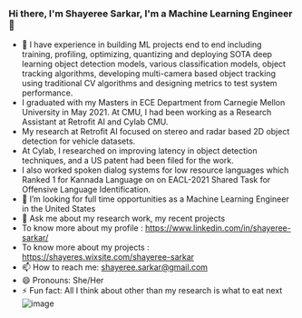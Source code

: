 ### Hi there, I'm Shayeree Sarkar, I'm a Machine Learning Engineer 👋
- 👯 I have experience in building ML projects end to end including training, profiling, optimizing, quantizing and deploying SOTA deep learning object detection models, various classification models, object tracking algorithms, developing multi-camera based object tracking using traditional CV algorithms and designing metrics to test system performance.
-  I  graduated with my Masters in ECE Department from Carnegie Mellon University in May 2021. At CMU, I had been working as a Research Assistant at Retrofit AI and Cylab CMU. 
-  My research at Retrofit AI focused on stereo and radar based 2D object detection for vehicle datasets. 
-  At Cylab, I researched on improving latency in object detection techniques, and a US patent had been filed for the work. 
-  I also worked spoken dialog systems for low resource languages which Ranked 1 for Kannada Language on on EACL-2021 Shared Task for Offensive Language Identification.
- 🤔 I’m looking for full time opportunities as a Machine Learning Engineer in the United States
- 💬 Ask me about my research work, my recent projects 
- To know more about my profile : https://www.linkedin.com/in/shayeree-sarkar/
- To know more about my projects : https://shayeres.wixsite.com/shayeree-sarkar
- 📫 How to reach me: shayeree.sarkar@gmail.com
- 😄 Pronouns: She/Her
- ⚡ Fun fact: All I think about other than my research is what to eat next
![image](https://user-images.githubusercontent.com/54212099/115299348-ae4f5600-a12c-11eb-8dfb-e787f69f1ba7.png)
